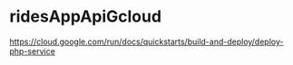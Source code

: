 # ridesAppApiGcloud


https://cloud.google.com/run/docs/quickstarts/build-and-deploy/deploy-php-service
